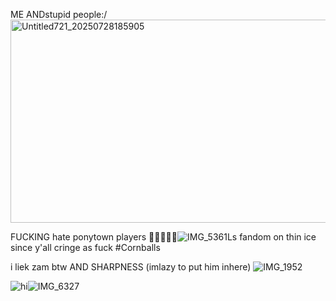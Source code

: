 ME ANDstupid people:/  <img width="648" height="325" alt="Untitled721_20250728185905" src="https://github.com/user-attachments/assets/426929f0-d623-43cd-9d69-3c96dcad76e7" />



FUCKING hate ponytown players
🤤🤤🤤🤤🤤![IMG_5361](https://github.com/user-attachments/assets/86551ec7-3a5e-45d7-8a24-6a1cbf98d95f)Ls fandom on thin ice since y'all cringe as fuck #Cornballs 

i liek zam btw AND SHARPNESS (imlazy to put him inhere)
![IMG_1952](https://github.com/user-attachments/assets/9bdb2119-8115-4d49-9f96-0e991289969b)



![hi](https://github.com/user-attachments/assets/1da95082-c059-4266-ad80-c0c55b31abb5)![IMG_6327](https://github.com/user-attachments/assets/7da6db0c-20ac-48d0-96e7-7fc0e274139a)

